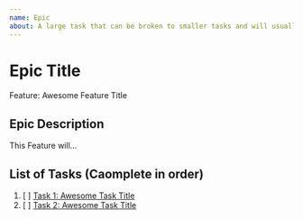 ```yaml
---
name: Epic
about: A large task that can be broken to smaller tasks and will usually be labeled as `enhancement`.
---
```


# Epic Title

<!-- Issue title must be the same as Epic Title. -->

Feature: Awesome Feature Title

## Epic Description

This Feature will...

## List of Tasks (Caomplete in order)

1. [ ] [Task 1: Awesome Task Title](https://github.com/username/repository-name/issues/1)
2. [ ] [Task 2: Awesome Task Title](https://github.com/username/repository-name/issues/2)